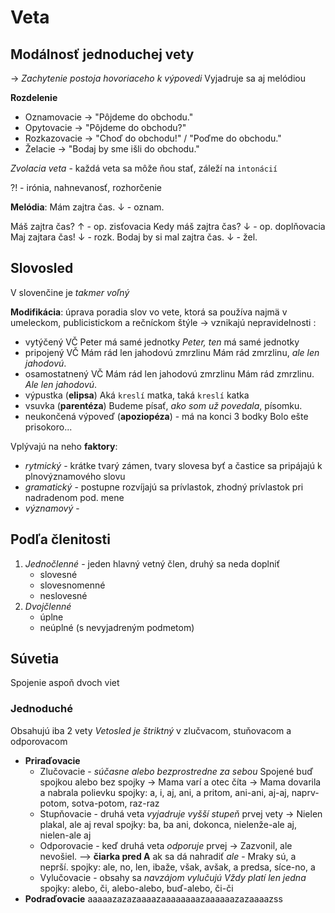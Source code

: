 # Veta

## Modálnosť jednoduchej vety
-> *Zachytenie postoja hovoriaceho k výpovedi*
Vyjadruje sa aj melódiou

**Rozdelenie**
- Oznamovacie -> "Pôjdeme do obchodu."
- Opytovacie -> "Pôjdeme do obchodu?"
- Rozkazovacie -> "Choď do obchodu!" / "Poďme do obchodu."
- Želacie -> "Bodaj by sme išli do obchodu."

*Zvolacia veta* - každá veta sa môže ňou stať, záleží na `intonácií`

?! - irónia, nahnevanosť, rozhorčenie

**Melódia**:
Mám zajtra čas. $\downarrow$ - oznam.

Máš zajtra čas? $\uparrow$ - op. zisťovacia
Kedy máš zajtra čas? $\downarrow$ - op. doplňovacia
Maj zajtara čas! $\downarrow$ - rozk.
Bodaj by si mal zajtra čas. $\downarrow$ - žel.


## Slovosled
V slovenčine je *takmer voľný*

**Modifikácia**: úprava poradia slov vo vete, ktorá sa používa najmä v umeleckom, publicistickom a rečníckom štýle
-> vznikajú nepravidelnosti :
- vytýčený VČ
	Peter má samé jednotky
	*Peter, ten* má samé jednotky
- pripojený VČ
	Mám rád len jahodovú zmrzlinu
	Mám rád zmrzlinu, *ale len jahodovú*.
- osamostatnený VČ
	Mám rád len jahodovú zmrzlinu
	Mám rád zmrzlinu. *Ale len jahodovú*.
- výpustka (**elipsa**)
	Aká `kreslí` matka, taká `kreslí` katka
- vsuvka (**parentéza**)
	Budeme písať, *ako som už povedala*, písomku.
- neukončená výpoveď (**apoziopéza**) - má na konci 3 bodky
	Bolo ešte prisokoro...
	
Vplývajú na neho **faktory**:
- *rytmický* - krátke tvarý zámen, tvary slovesa byť a častice sa pripájajú k plnovýznamového slovu
- *gramatický* - postupne rozvíjajú sa prívlastok, zhodný prívlastok pri nadradenom pod. mene
- *významový* - 

## Podľa členitosti
1. *Jednočlenné* - jeden hlavný vetný člen, druhý sa neda doplniť
	- slovesné
	- slovesnomenné
	- neslovesné
2. *Dvojčlenné*
	- úplne
	- neúplné (s nevyjadreným podmetom)

## Súvetia
Spojenie aspoň dvoch viet

### Jednoduché
Obsahujú iba 2 vety
*Vetosled je štriktný* v zlučvacom, stuňovacom a odporovacom

- **Priraďovacie**
	- Zlučovacie - *súčasne alebo bezprostredne za sebou*
		Spojené buď spojkou alebo bez spojky
		-> Mama varí a otec číta
		-> Mama dovarila a nabrala polievku
		spojky: a, i, aj, ani, a pritom, ani-ani, aj-aj, naprv-potom, sotva-potom, raz-raz
	- Stupňovacie - druhá veta *vyjadruje vyšší stupeň* prvej vety
		-> Nielen plakal, ale aj reval
		spojky: ba, ba ani, dokonca, nielenže-ale aj, nielen-ale aj
	- Odporovacie - keď druhá veta *odporuje* prvej
		-> Zazvonil, ale nevošiel.
		--> **čiarka pred A** ak sa dá nahradiť *ale* - Mraky sú, a neprší.
		spojky: ale, no, len, ibaže, však, avšak, a predsa, síce-no, a
	- Vylučovacie - obsahy sa *navzájom vylučujú*
		*Vždy platí len jedna*
		spojky: alebo, či, alebo-alebo, buď-alebo, či-či
- **Podraďovacie**
	 aaaaazazazaaaazaaaaaaaazaaaaaazazaaaazss